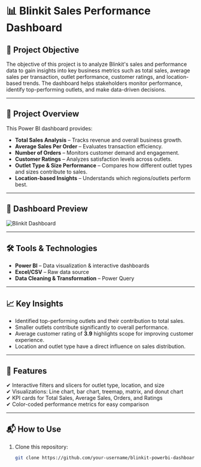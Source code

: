 # 📊 Blinkit Sales Performance Dashboard  

## 🚀 Project Objective  
The objective of this project is to analyze Blinkit's sales and performance data to gain insights into key business metrics such as total sales, average sales per transaction, outlet performance, customer ratings, and location-based trends. The dashboard helps stakeholders monitor performance, identify top-performing outlets, and make data-driven decisions.  

---

## 📂 Project Overview  
This Power BI dashboard provides:  
- **Total Sales Analysis** – Tracks revenue and overall business growth.  
- **Average Sales Per Order** – Evaluates transaction efficiency.  
- **Number of Orders** – Monitors customer demand and engagement.  
- **Customer Ratings** – Analyzes satisfaction levels across outlets.  
- **Outlet Type & Size Performance** – Compares how different outlet types and sizes contribute to sales.  
- **Location-based Insights** – Understands which regions/outlets perform best.  

---

## 📸 Dashboard Preview  
![Blinkit Dashboard](C:\Users\Dell\OneDrive\Attachments)  

---

## 🛠️ Tools & Technologies  
- **Power BI** – Data visualization & interactive dashboards  
- **Excel/CSV** – Raw data source  
- **Data Cleaning & Transformation** – Power Query  

---

## 📈 Key Insights  
- Identified top-performing outlets and their contribution to total sales.  
- Smaller outlets contribute significantly to overall performance.  
- Average customer rating of **3.9** highlights scope for improving customer experience.  
- Location and outlet type have a direct influence on sales distribution.  

---

## 📑 Features  
✔ Interactive filters and slicers for outlet type, location, and size  
✔ Visualizations: Line chart, bar chart, treemap, matrix, and donut chart  
✔ KPI cards for Total Sales, Average Sales, Orders, and Ratings  
✔ Color-coded performance metrics for easy comparison  

---

## 📬 How to Use  
1. Clone this repository:  
   ```bash
   git clone https://github.com/your-username/blinkit-powerbi-dashboard.git
